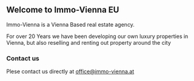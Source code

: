 ## Welcome to Immo-Vienna EU

Immo-Vienna is a Vienna Based real estate agency. 


For over 20 Years we have been developing our own luxury properties in Vienna, but also reselling and renting out property around the city

### Contact us

Plese contact us directly at office@immo-vienna.at 
